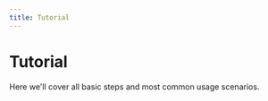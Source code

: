 ```yaml
---
title: Tutorial
---
```


Tutorial
========

Here we'll cover all basic steps and most common usage scenarios.

